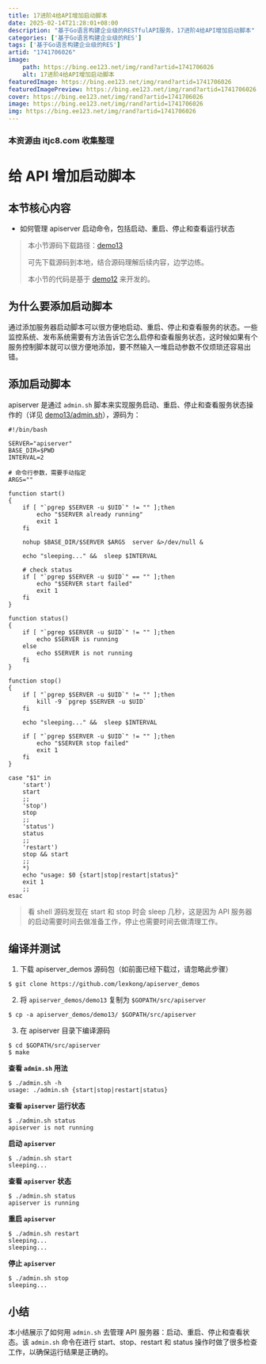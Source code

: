 ```yaml
---
title: 17进阶4给API增加启动脚本
date: 2025-02-14T21:28:01+08:00
description: "基于Go语言构建企业级的RESTfulAPI服务，17进阶4给API增加启动脚本"
categories: ['基于Go语言构建企业级的RES']
tags: ['基于Go语言构建企业级的RES']
artid: "1741706026"
image:
    path: https://bing.ee123.net/img/rand?artid=1741706026
    alt: 17进阶4给API增加启动脚本
featuredImage: https://bing.ee123.net/img/rand?artid=1741706026
featuredImagePreview: https://bing.ee123.net/img/rand?artid=1741706026
cover: https://bing.ee123.net/img/rand?artid=1741706026
image: https://bing.ee123.net/img/rand?artid=1741706026
img: https://bing.ee123.net/img/rand?artid=1741706026
---
```


### 本资源由 itjc8.com 收集整理
# 给 API 增加启动脚本

## 本节核心内容

+ 如何管理 apiserver 启动命令，包括启动、重启、停止和查看运行状态

> 本小节源码下载路径：[demo13](https://github.com/lexkong/apiserver_demos/tree/master/demo13)
>
> 可先下载源码到本地，结合源码理解后续内容，边学边练。
>
> 本小节的代码是基于 [demo12](https://github.com/lexkong/apiserver_demos/tree/master/demo12) 来开发的。


## 为什么要添加启动脚本

通过添加服务器启动脚本可以很方便地启动、重启、停止和查看服务的状态。一些监控系统、发布系统需要有方法告诉它怎么启停和查看服务状态，这时候如果有个服务控制脚本就可以很方便地添加，要不然输入一堆启动参数不仅烦琐还容易出错。

## 添加启动脚本

apiserver 是通过 `admin.sh` 脚本来实现服务启动、重启、停止和查看服务状态操作的（详见 [demo13/admin.sh](https://github.com/lexkong/apiserver_demos/blob/master/demo13/admin.sh)），源码为：

```
#!/bin/bash

SERVER="apiserver"
BASE_DIR=$PWD
INTERVAL=2

# 命令行参数，需要手动指定
ARGS=""

function start()
{
	if [ "`pgrep $SERVER -u $UID`" != "" ];then
		echo "$SERVER already running"
		exit 1
	fi

	nohup $BASE_DIR/$SERVER $ARGS  server &>/dev/null &

	echo "sleeping..." &&  sleep $INTERVAL

	# check status
	if [ "`pgrep $SERVER -u $UID`" == "" ];then
		echo "$SERVER start failed"
		exit 1
	fi
}

function status() 
{
	if [ "`pgrep $SERVER -u $UID`" != "" ];then
		echo $SERVER is running
	else
		echo $SERVER is not running
	fi
}

function stop() 
{
	if [ "`pgrep $SERVER -u $UID`" != "" ];then
		kill -9 `pgrep $SERVER -u $UID`
	fi

	echo "sleeping..." &&  sleep $INTERVAL

	if [ "`pgrep $SERVER -u $UID`" != "" ];then
		echo "$SERVER stop failed"
		exit 1
	fi
}

case "$1" in
	'start')
	start
	;;  
	'stop')
	stop
	;;  
	'status')
	status
	;;  
	'restart')
	stop && start
	;;  
	*)  
	echo "usage: $0 {start|stop|restart|status}"
	exit 1
	;;  
esac

```

> 看 shell 源码发现在 start 和 stop 时会 sleep 几秒，这是因为 API 服务器的启动需要时间去做准备工作，停止也需要时间去做清理工作。

## 编译并测试

1. 下载 apiserver_demos 源码包（如前面已经下载过，请忽略此步骤）

```
$ git clone https://github.com/lexkong/apiserver_demos
```

2. 将 `apiserver_demos/demo13` 复制为 `$GOPATH/src/apiserver`
```
$ cp -a apiserver_demos/demo13/ $GOPATH/src/apiserver
```

3. 在 apiserver 目录下编译源码

```
$ cd $GOPATH/src/apiserver
$ make
```

**查看 `admin.sh` 用法**

```
$ ./admin.sh -h
usage: ./admin.sh {start|stop|restart|status}
```

**查看 `apiserver` 运行状态**

```
$ ./admin.sh status
apiserver is not running
```

**启动 `apiserver`**

```
$ ./admin.sh start
sleeping...
```

**查看 `apiserver` 状态**

```
$ ./admin.sh status
apiserver is running
```

**重启 `apiserver`**

```
$ ./admin.sh restart
sleeping...
sleeping...
```

**停止 `apiserver`**

```
$ ./admin.sh stop
sleeping...
```

## 小结

本小结展示了如何用 `admin.sh` 去管理 API 服务器：启动、重启、停止和查看状态。该 `admin.sh` 命令在进行 start、stop、restart 和 status 操作时做了很多检查工作，以确保运行结果是正确的。